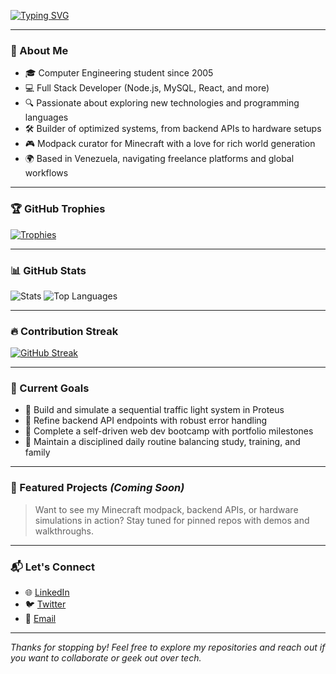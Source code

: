 <!-- Typing animation -->
[![Typing SVG](https://readme-typing-svg.demolab.com?font=Fira+Code&size=22&pause=1000&color=00F7FF&center=true&vCenter=true&width=435&lines=👋+Hello%2C+I'm+Juan+De+Abreu;🚀+Always+wanting+to+learn+something+new-26%)](https://git.io/typing-svg)

---

### 🧠 About Me

- 🎓 Computer Engineering student since 2005  
- 💻 Full Stack Developer (Node.js, MySQL, React, and more)  
- 🔍 Passionate about exploring new technologies and programming languages  
- 🛠️ Builder of optimized systems, from backend APIs to hardware setups  
- 🎮 Modpack curator for Minecraft with a love for rich world generation  
- 🌍 Based in Venezuela, navigating freelance platforms and global workflows  

---

### 🏆 GitHub Trophies

[![Trophies](https://github-profile-trophy.vercel.app/?username=Juan-De-abreu&theme=onedark&no-frame=true&row=1&margin-w=15)](https://github.com/ryo-ma/github-profile-trophy)

---

### 📊 GitHub Stats

![Stats](https://github-readme-stats.vercel.app/api?username=Juan-De-abreu&show_icons=true&theme=radical)
![Top Languages](https://github-readme-stats.vercel.app/api/top-langs/?username=Juan-De-abreu&layout=compact&theme=radical)

---

### 🔥 Contribution Streak

[![GitHub Streak](https://streak-stats.demolab.com?user=Juan-De-abreu&theme=radical)](https://git.io/streak-stats)

---

### 🚀 Current Goals

- 🧪 Build and simulate a sequential traffic light system in Proteus  
- 🧱 Refine backend API endpoints with robust error handling  
- 🧭 Complete a self-driven web dev bootcamp with portfolio milestones  
- 🧘 Maintain a disciplined daily routine balancing study, training, and family  

---

### 📌 Featured Projects *(Coming Soon)*

> Want to see my Minecraft modpack, backend APIs, or hardware simulations in action? Stay tuned for pinned repos with demos and walkthroughs.

---

### 📬 Let's Connect

- 🌐 [LinkedIn](https://www.linkedin.com/in/yourprofile)  
- 🐦 [Twitter](https://twitter.com/yourhandle)  
- 📧 [Email](mailto:juan.de.abreu@example.com)

---

*Thanks for stopping by! Feel free to explore my repositories and reach out if you want to collaborate or geek out over tech.*
